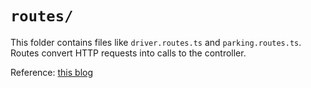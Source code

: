 # `routes/`

This folder contains files like `driver.routes.ts` and `parking.routes.ts`.
Routes convert HTTP requests into calls to the controller.

Reference: [this blog](https://medium.com/@bthncm/building-scalable-and-maintainable-apis-with-node-js-and-express-js-9621c89b)
